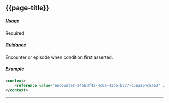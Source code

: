 ## {{page-title}}

<h5><ins>Usage</ins></h5>

<span class="mro-circle required" title="Required"></span> Required

<h5><ins>Guidance</ins></h5>

Encounter or episode when condition first asserted.

<h5><ins>Example</ins></h5>

```xml
<context>
    <reference value="encounter-3468df42-4c6a-43db-b377-c5ea264c8ab3" />
</context>
```

---
